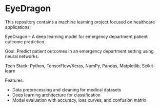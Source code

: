 # EyeDragon
This repository contains a machine learning project focused on healthcare applications:

EyeDragon – A deep learning model for emergency department patient outcome prediction.


Goal: Predict patient outcomes in an emergency department setting using neural networks.

Tech Stack: Python, TensorFlow/Keras, NumPy, Pandas, Matplotlib, Scikit-learn

Features:
  - Data preprocessing and cleaning for medical datasets
  - Deep learning architecture for classification
  - Model evaluation with accuracy, loss curves, and confusion matrix
